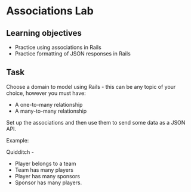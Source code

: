 # Associations Lab

## Learning objectives
 - Practice using associations in Rails
 - Practice formatting of JSON responses in Rails

## Task

Choose a domain to model using Rails - this can be any topic of your choice, however you must have:
 - A one-to-many relationship
 - A many-to-many relationship

Set up the associations and then use them to send some data as a JSON API. 

Example:

Quidditch -
  - Player belongs to a team
  - Team has many players
  - Player has many sponsors
  - Sponsor has many players.
